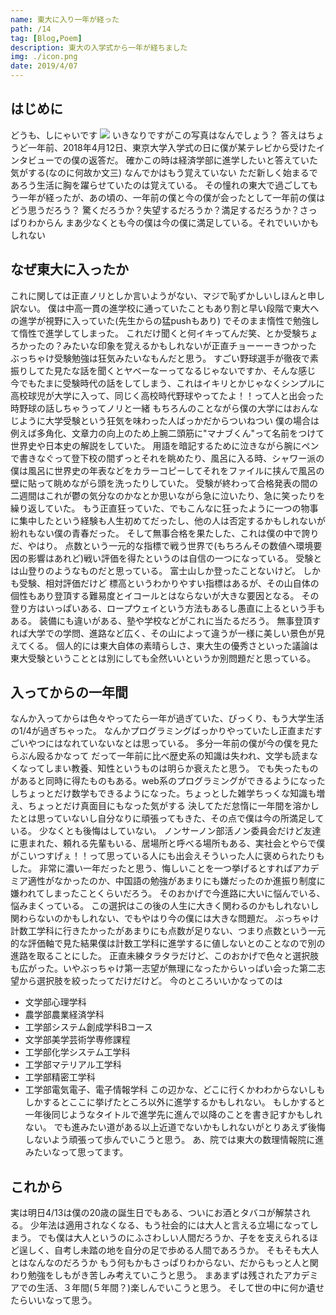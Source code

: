 ```yaml
---
name: 東大に入り一年が経った
path: /14
tag: [Blog,Poem]
description: 東大の入学式から一年が経ちました
img: ./icon.png
date: 2019/4/07
---
```


## はじめに
どうも、しにゃいです
<img src="/15-1.jpeg" />
いきなりですがこの写真はなんでしょう？
答えはちょうど一年前、2018年4月12日、東京大学入学式の日に僕が某テレビから受けたインタビューでの僕の返答だ。
確かこの時は経済学部に進学したいと答えていた気がする(なのに何故か文三)
なんでかはもう覚えていない
ただ新しく始まるであろう生活に胸を躍らせていたのは覚えている。
その憧れの東大で過ごしてもう一年が経ったが、あの頃の、一年前の僕と今の僕が会ったとして一年前の僕はどう思うだろう？
驚くだろうか？失望するだろうか？満足するだろうか？さっぱりわからん
まあ少なくとも今の僕は今の僕に満足している。それでいいかもしれない
## なぜ東大に入ったか
これに関しては正直ノリとしか言いようがない、マジで恥ずかしいしほんと申し訳ない。
僕は中高一貫の進学校に通っていたこともあり割と早い段階で東大への進学が視野に入っていた(先生からの猛pushもあり)
でそのまま惰性で勉強して惰性で進学してしまった。
これだけ聞くと何イキってんだ笑、とか受験ちょろかったの？みたいな印象を覚えるかもしれないが正直チョーーーきつかった
ぶっちゃけ受験勉強は狂気みたいなもんだと思う。
すごい野球選手が徹夜で素振りしてた見たな話を聞くとヤベーなーってなるじゃないですか、そんな感じ
今でもたまに受験時代の話をしてしまう、これはイキリとかじゃなくシンプルに高校球児が大学に入って、同じく高校時代野球やってたよ！！って人と出会った時野球の話しちゃうってノリと一緒
もちろんのことながら僕の大学にはおんなじように大学受験という狂気を味わった人ばっかだからついねつい
僕の場合は例えば多角化、文章力の向上のため上腕二頭筋に"マナブくん"って名前をつけて世界史や日本史の解説をしていた。
用語を暗記するために泣きながら腕にペンで書きなぐって登下校の間ずっとそれを眺めたり、風呂に入る時、シャワー派の僕は風呂に世界史の年表などをカラーコピーしてそれをファイルに挟んで風呂の壁に貼って眺めながら頭を洗ったりしていた。
受験が終わって合格発表の間の二週間はこれが鬱の気分なのかなとか思いながら急に泣いたり、急に笑ったりを繰り返していた。
もう正直狂っていた、でもこんなに狂ったように一つの物事に集中したという経験も人生初めてだったし、他の人は否定するかもしれないが紛れもない僕の青春だった。
そして無事合格を果たした、これは僕の中で誇りだ、やはり。
点数という一元的な指標で戦う世界で(もちろんその数値へ環境要因の影響はあれど)戦い評価を得たというのは自信の一つになっている。
受験とは山登りのようなものだと思っている。
富士山しか登ったことないけど。
しかも受験、相対評価だけど
標高というわかりやすい指標はあるが、その山自体の個性もあり登頂する難易度とイコールとはならないが大きな要因となる。
その登り方はいっぱいある、ロープウェイという方法もあるし愚直に上るという手もある。
装備にも違いがある、塾や学校などがこれに当たるだろう。
無事登頂すれば大学での学問、進路など広く、その山によって違うが一様に美しい景色が見えてくる。
個人的には東大自体の素晴らしさ、東大生の優秀さといった議論は東大受験ということとは別にしても全然いいというか別問題だと思っている。
## 入ってからの一年間
なんか入ってからは色々やってたら一年が過ぎていた、びっくり、もう大学生活の1/4が過ぎちゃった。
なんかプログラミングばっかりやっていたし正直まだすごいやつにはなれていないなとは思っている。
多分一年前の僕が今の僕を見たらぶん殴るかなって
だって一年前に比べ歴史系の知識は失われ、文学も読まなくなってしまい教養、知性というものは明らか衰えたと思う。
でも失ったものがあると同時に得たものもある。web系のプログラミングができるようになったしちょっとだけ数学もできるようになった。ちょっとした雑学ちっくな知識も増え、ちょっとだけ真面目にもなった気がする
決してただ怠惰に一年間を溶かしたとは思っていないし自分なりに頑張ってもきた、その点で僕は今の所満足している。
少なくとも後悔はしていない。
ノンサーノン部活ノン委員会だけど友達に恵まれた、頼れる先輩もいる、居場所と呼べる場所もある、実社会とやらで僕がこいつすげぇ！！って思っている人にも出会えそういった人に褒められたりもした。
非常に濃い一年だったと思う、悔しいことを一つ挙げるとすればアカデミア適性がなかったのか、中国語の勉強があまりにも嫌だったのか進振り制度に嫌われてしまったことくらいだろう。
そのおかげで今進路に大いに悩んでいる、悩みまくっている。
この選択はこの後の人生に大きく関わるのかもしれないし関わらないのかもしれない、でもやはり今の僕には大きな問題だ。
ぶっちゃけ計数工学科に行きたかったがあまりにも点数が足りない、つまり点数という一元的な評価軸で見た結果僕は計数工学科に進学するに値しないとのことなので別の進路を取ることにした。
正直未練タラタラだけど、このおかげで色々と選択肢も広がった。いやぶっちゃけ第一志望が無理になったからいっぱい会った第二志望から選択肢を絞ったってだけだけど。
今のところいいかなってのは
* 文学部心理学科
* 農学部農業経済学科
* 工学部システム創成学科Bコース
* 文学部美学芸術学専修課程
* 工学部化学システム工学科
* 工学部マテリアル工学科
* 工学部精密工学科
* 工学部電気電子、電子情報学科
この辺かな、どこに行くかわわからないしもしかするとここに挙げたところ以外に進学するかもしれない。
もしかすると一年後同じようなタイトルで進学先に進んで以降のことを書き記すかもしれない。
でも進みたい道がある以上近道でないかもしれないがとりあえず後悔しないよう頑張って歩んでいこうと思う。
あ、院では東大の数理情報院に進みたいなって思ってます。
## これから
実は明日4/13は僕の20歳の誕生日でもある、ついにお酒とタバコが解禁される。
少年法は適用されなくなる、もう社会的には大人と言える立場になってしまう。
でも僕は大人というのにふさわしい人間だろうか、子をを支えられるほど逞しく、自考し未踏の地を自分の足で歩める人間であろうか。
そもそも大人とはなんなのだろうか
もう何もかもさっぱりわからない、だからもっと人と関わり勉強をしもがき苦しみ考えていこうと思う。
まあまずは残されたアカデミアでの生活、３年間(５年間？)楽しんでいこうと思う。
そして世の中に何か遺せたらいいなって思う。